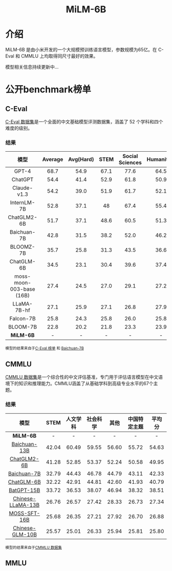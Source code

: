 <div align="center">
<h1>
  MiLM-6B
</h1>
</div>

# 介绍

MiLM-6B 是由小米开发的一个大规模预训练语言模型，参数规模为65亿。在 C-Eval 和 CMMLU 上均取得同尺寸最好的效果。

模型相关信息持续更新中...

# 公开benchmark榜单

## C-Eval


[C-Eval 数据集](https://cevalbenchmark.com/index.html)是一个全面的中文基础模型评测数据集，涵盖了 52 个学科和四个难度的级别。

### 结果

|            模型            | Average | Avg(Hard) | STEM  | Social Sciences | Humanities | Others |
| :-------------------------: | :-----: | :-------: | :---: | :-------------: | :--------: | :----: |
|            GPT-4            |  68.7   |   54.9    | 67.1  |      77.6       |    64.5    |  67.8  |
|           ChatGPT           |  54.4   |   41.4    | 52.9  |      61.8       |    50.9    |  53.6  |
|         Claude-v1.3         |  54.2   |   39.0    | 51.9  |      61.7       |    52.1    |  53.7  |
|       InternLM-7B           |  52.8   |   37.1    | 48    |      67.4       |    55.4    |  45.8  |
|         ChatGLM2-6B         |  51.7   |   37.1    | 48.6  |      60.5       |    51.3    |  49.8  |
|       Baichuan-7B           |  42.8   |   31.5    | 38.2  |      52.0       |    46.2    |  39.3  |
|          BLOOMZ-7B          |  35.7   |   25.8    | 31.3  |      43.5       |    36.6    |  35.6  |
|         ChatGLM-6B          |  34.5   |   23.1    | 30.4  |      39.6       |    37.4    |  34.5  |
|  moss-moon-003-base (16B)   |  27.4   |   24.5    | 27.0  |      29.1       |    27.2    |  26.9  |
|         LLaMA-7B-hf         |  27.1   |   25.9    | 27.1  |      26.8       |    27.9    |  26.3  |
|          Falcon-7B          |  25.8   |   24.3    | 25.8  |      26.0       |    25.8    |  25.6  |
|          BLOOM-7B           |  22.8   |   20.2    | 21.8  |      23.3       |    23.9    |  23.3  |
|        **MiLM-6B**          |  -      |   -       | -     |      -          |    -       |  -     |

<sup>模型的结果来自于[C-Eval 榜单](https://cevalbenchmark.com/static/leaderboard.html) 和 [Baichuan-7B](https://github.com/baichuan-inc/baichuan-7B)</sup><br/>

## CMMLU


[CMMLU 数据集](https://github.com/haonan-li/CMMLU/)是一个综合性的中文评估基准，专门用于评估语言模型在中文语境下的知识和推理能力。CMMLU涵盖了从基础学科到高级专业水平的67个主题。

### 结果

| 模型                 | STEM  | 人文学科 | 社会科学 | 其他  | 中国特定主题 | 平均分  |
| :-------------------------: | :-----: | :-------: | :---: | :-------------: | :--------: | :----: |
| **MiLM-6B**                                                       |    -      |    -      |    -      |    -      |    -      |    -      |
| [Baichuan-13B](https://github.com/baichuan-inc/Baichuan-13B)      |   42.04   |   60.49   |   59.55   |   56.60   |   55.72   |   54.63   |
| [ChatGLM2-6B](https://huggingface.co/THUDM/chatglm2-6b)           |   41.28   |   52.85   |   53.37   |   52.24   |   50.58   |   49.95   |
| [Baichuan-7B](https://github.com/baichuan-inc/baichuan-7B)        |   32.79   |   44.43   |   46.78   |   44.79   |   43.11   |   42.33   |
| [ChatGLM-6B](https://github.com/THUDM/GLM-130B)                   |   32.22   |   42.91   |   44.81   |   42.60   |   41.93   |   40.79   |
| [BatGPT-15B](https://arxiv.org/abs/2307.00360)                    |   33.72   |   36.53   |   38.07   |   46.94   |   38.32   |   38.51   |
| [Chinese-LLaMA-13B](https://github.com/ymcui/Chinese-LLaMA-Alpaca)|   26.76   |   26.57   |   27.42   |   28.33   |   26.73   |   27.34   |
| [MOSS-SFT-16B](https://github.com/OpenLMLab/MOSS)                 |   25.68   |   26.35   |   27.21   |   27.92   |   26.70   |   26.88   |
| [Chinese-GLM-10B](https://github.com/THUDM/GLM)                   |   25.57   |   25.01   |   26.33   |   25.94   |   25.81   |   25.80   |

<sup>模型的结果来自于[CMMLU 数据集](https://github.com/haonan-li/CMMLU/)</sup><br/>


## MMLU
